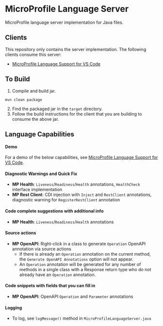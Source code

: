 
# MicroProfile Language Server

MicroProfile language server implementation for Java files.

## Clients

This repository only contains the server implementation. The following clients consume this server:

- [MicroProfile Language Support for VS Code](https://github.com/MicroShed/microprofile-lsp-client-vscode)

## To Build

1. Compile and build jar.
```
mvn clean package
```
2. Find the packaged jar in the `target` directory.
2. Follow the build instructions for the client that you are building to consume the above jar.

## Language Capabilities

#### Demo
For a demo of the below capabilities, see [MicroProfile Language Support for VS Code](https://github.com/MicroShed/microprofile-lsp-client-vscode).

#### Diagnostic Warnings and Quick Fix 
- **MP Health**: `Liveness`/`Readiness`/`Health` annotations, `HealthCheck` interface implementation
- **MP Rest Client**: CDI injection with `Inject` and `RestClient` annotations, diagnostic warning for `RegisterRestClient` annotation

#### Code complete suggestions with additional info
- **MP Health**: `Liveness`/`Readiness`/`Health` annotations

#### Source actions
- **MP OpenAPI**: Right-click in a class to generate `Operation` OpenAPI annotation via source actions
	- If there is already an `Operation` annotation on the current method, the `Generate OpenAPI Annotations` option will not appear.
	- An `Operation` annotation will be generated for any number of methods in a single class with a Response return type who do not already have an `Operation` annotation.

#### Code snippets with fields that you can fill in
- **MP OpenAPI**: OpenAPI `Operation` and `Parameter` annotations

#### Logging
- To log, see `logMessage()` method in `MicroProfileLanguageServer.java`
